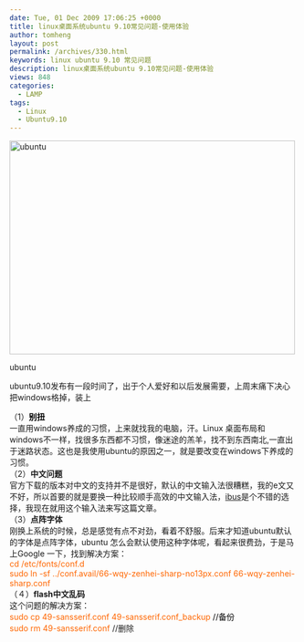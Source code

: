 ```yaml
---
date: Tue, 01 Dec 2009 17:06:25 +0000
title: linux桌面系统ubuntu 9.10常见问题-使用体验
author: tomheng
layout: post
permalink: /archives/330.html
keywords: linux ubuntu 9.10 常见问题
description: linux桌面系统ubuntu 9.10常见问题-使用体验
views: 848
categories:
  - LAMP
tags:
  - Linux
  - Ubuntu9.10
---
```

<div style="width: 510px" class="wp-caption aligncenter">
  <img title="ubuntu" src="http://www.ruanyifeng.com/blog/2007/07/ubuntu.jpg" alt="ubuntu" width="500" height="375" />
  
  <p class="wp-caption-text">
    ubuntu
  </p>
</div>

ubuntu9.10发布有一段时间了，出于个人爱好和以后发展需要，上周末痛下决心把windows格掉，装上

（1）<span style="color: #000000;"><strong>别扭</strong></span>  
一直用windows养成的习惯，上来就找我的电脑，汗。Linux 桌面布局和windows不一样，找很多东西都不习惯，像迷途的羔羊，找不到东西南北,一直出于迷路状态。这也是我使用ubuntu的原因之一，就是要改变在windows下养成的习惯。  
（2）**中文问题**  
官方下载的版本对中文的支持并不是很好，默认的中文输入法很糟糕，我的e文又不好，所以首要的就是要换一种比较顺手高效的中文输入法，<a class="wpgallery" title="IBUS" href="http://www.google.cn/search?hl=zh-CN&newwindow=1&q=ibus&btnG=Google+搜索&aq=f&oq=" target="_blank">ibus</a>是个不错的选择，我现在就用这个输入法来写这篇文章。  
（3）**点阵字体**  
刚换上系统的时候，总是感觉有点不对劲，看着不舒服。后来才知道ubuntu默认的字体是点阵字体，ubuntu 怎么会默认使用这种字体呢，看起来很费劲，于是马上Google 一下，找到解决方案：  
<span style="color: #ff6600;"> cd /etc/fonts/conf.d<br /> sudo ln -sf ../conf.avail/66-wqy-zenhei-sharp-no13px.conf 66-wqy-zenhei-sharp.conf</span>  
（４）**flash中文乱码**  
这个问题的解决方案：  
<span style="color: #ff6600;"> sudo cp 49-sansserif.conf 49-sansserif.conf_backup <span style="color: #000000;">//备份</span><br /> sudo rm 49-sansserif.conf</span> //删除
